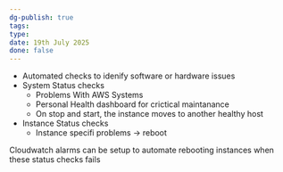 ```yaml
---
dg-publish: true
tags: 
type: 
date: 19th July 2025
done: false
---
```


- Automated checks to idenify software or hardware issues
- System Status checks
	- Problems With AWS Systems
	- Personal Health dashboard for crictical maintanance
	- On stop and start, the instance moves to another healthy host
- Instance Status checks
	- Instance specifi problems -> reboot 

Cloudwatch alarms can be setup to automate rebooting instances when these status checks fails